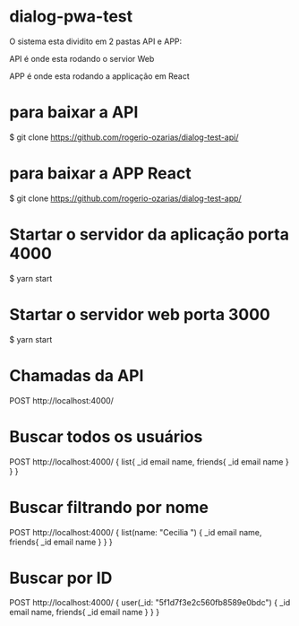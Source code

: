 # dialog-pwa-test

O sistema esta dividito em 2 pastas API e APP:

API é onde esta rodando o servior Web

APP é onde esta rodando a applicação em React

# para baixar a API
$ git clone https://github.com/rogerio-ozarias/dialog-test-api/

# para baixar a APP React
$ git clone https://github.com/rogerio-ozarias/dialog-test-app/

# Startar o servidor da aplicação porta 4000
$ yarn start

# Startar o servidor web porta 3000
$ yarn start

# Chamadas da API
POST http://localhost:4000/

# Buscar todos os usuários
POST http://localhost:4000/
{
	list{
    _id
    email
  	name, 
    friends{
      _id
      email
      name
    }
  }
}

# Buscar filtrando por nome
POST http://localhost:4000/
{
	list(name: "Cecilia ") {
    _id
    email
  	name, 
    friends{
      _id
      email
      name
    }
  }
}

# Buscar por ID
POST http://localhost:4000/
{
	user(_id: "5f1d7f3e2c560fb8589e0bdc") {
    _id
    email
  	name, 
    friends{
      _id
      email
      name
    }
  }
}
